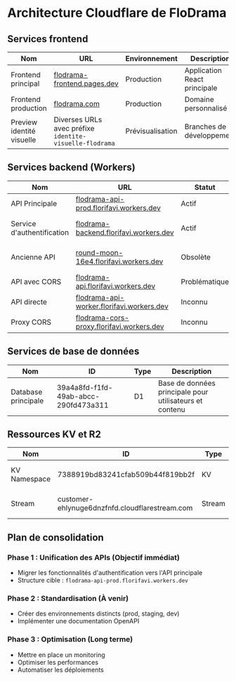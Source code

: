 # Architecture Cloudflare de FloDrama

## Services frontend

| Nom | URL | Environnement | Description |
|-----|-----|---------------|-------------|
| Frontend principal | [flodrama-frontend.pages.dev](https://flodrama-frontend.pages.dev) | Production | Application React principale |
| Frontend production | [flodrama.com](https://flodrama.com) | Production | Domaine personnalisé |
| Preview identité visuelle | Diverses URLs avec préfixe `identite-visuelle-flodrama` | Prévisualisation | Branches de développement |

## Services backend (Workers)

| Nom | URL | Statut | Description |
|-----|-----|--------|-------------|
| API Principale | [flodrama-api-prod.florifavi.workers.dev](https://flodrama-api-prod.florifavi.workers.dev) | Actif | API centrale pour les contenus |
| Service d'authentification | [flodrama-backend.florifavi.workers.dev](https://flodrama-backend.florifavi.workers.dev) | Actif | Service OAuth Google et gestion des tokens |
| Ancienne API | [round-moon-16e4.florifavi.workers.dev](https://round-moon-16e4.florifavi.workers.dev) | Obsolète | Ancienne version, à décommissionner |
| API avec CORS | [flodrama-api.florifavi.workers.dev](https://flodrama-api.florifavi.workers.dev) | Problématique | Problèmes CORS identifiés |
| API directe | [flodrama-api-worker.florifavi.workers.dev](https://flodrama-api-worker.florifavi.workers.dev) | Inconnu | Version API directe |
| Proxy CORS | [flodrama-cors-proxy.florifavi.workers.dev](https://flodrama-cors-proxy.florifavi.workers.dev) | Inconnu | Proxy pour résolution CORS |

## Services de base de données

| Nom | ID | Type | Description |
|-----|----|----|-------------|
| Database principale | 39a4a8fd-f1fd-49ab-abcc-290fd473a311 | D1 | Base de données principale pour utilisateurs et contenu |

## Ressources KV et R2

| Nom | ID | Type | Description |
|-----|----|----|-------------|
| KV Namespace | 7388919bd83241cfab509b44f819bb2f | KV | Stockage de données clé-valeur |
| Stream | customer-ehlynuge6dnzfnfd.cloudflarestream.com | Stream | Service de streaming vidéo |

## Plan de consolidation

### Phase 1 : Unification des APIs (Objectif immédiat)
- Migrer les fonctionnalités d'authentification vers l'API principale
- Structure cible : `flodrama-api-prod.florifavi.workers.dev`

### Phase 2 : Standardisation (À venir)
- Créer des environnements distincts (prod, staging, dev)
- Implémenter une documentation OpenAPI

### Phase 3 : Optimisation (Long terme)
- Mettre en place un monitoring
- Optimiser les performances
- Automatiser les déploiements
